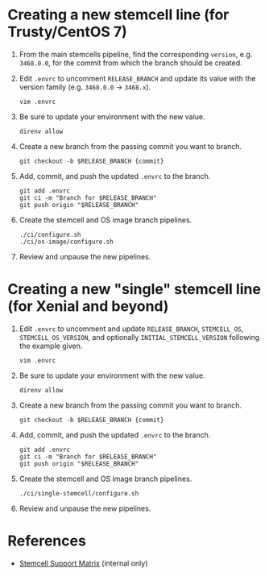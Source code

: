 # Creating a new stemcell line (for Trusty/CentOS 7)

1. From the main stemcells pipeline, find the corresponding `version`, e.g. `3468.0.0`, for the commit from which the branch should be created.

1. Edit `.envrc` to uncomment `RELEASE_BRANCH` and update its value with the version family (e.g. `3468.0.0` -> `3468.x`).

    `vim .envrc`

1. Be sure to update your environment with the new value.

    `direnv allow`

1. Create a new branch from the passing commit you want to branch.

    `git checkout -b $RELEASE_BRANCH {commit}`

1. Add, commit, and push the updated `.envrc` to the branch.

    ```
    git add .envrc
    git ci -m "Branch for $RELEASE_BRANCH"
    git push origin "$RELEASE_BRANCH"
    ```

1. Create the stemcell and OS image branch pipelines.

    ```
    ./ci/configure.sh
    ./ci/os-image/configure.sh
    ```

1. Review and unpause the new pipelines.




# Creating a new "single" stemcell line (for Xenial and beyond)

1. Edit `.envrc` to uncomment and update `RELEASE_BRANCH`, `STEMCELL_OS`, `STEMCELL_OS_VERSION`, and optionally `INITIAL_STEMCELL_VERSION` following the example given.

    `vim .envrc`

1. Be sure to update your environment with the new value.

    `direnv allow`

1. Create a new branch from the passing commit you want to branch.

    `git checkout -b $RELEASE_BRANCH {commit}`

1. Add, commit, and push the updated `.envrc` to the branch.

    ```
    git add .envrc
    git ci -m "Branch for $RELEASE_BRANCH"
    git push origin "$RELEASE_BRANCH"
    ```

1. Create the stemcell and OS image branch pipelines.

    ```
    ./ci/single-stemcell/configure.sh
    ```

1. Review and unpause the new pipelines.


# References

* [Stemcell Support Matrix](https://docs.google.com/spreadsheets/d/11LgvmuR-XxXpKB-UVi91FL0nkITGhoB-G1NHPwfnweo/edit) (internal only)
